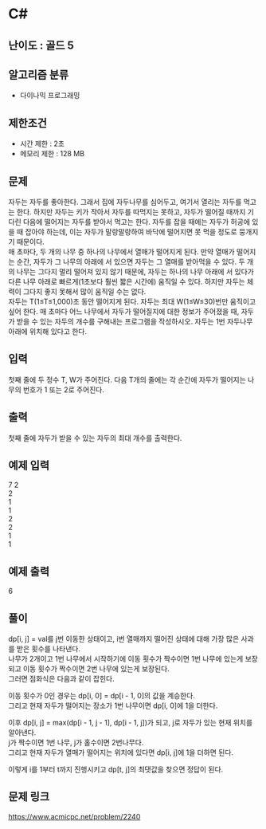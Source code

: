 # C#

## 난이도 : 골드 5

## 알고리즘 분류
  - 다이나믹 프로그래밍

## 제한조건
  - 시간 제한 : 2초
  - 메모리 제한 : 128 MB

## 문제
자두는 자두를 좋아한다. 그래서 집에 자두나무를 심어두고, 여기서 열리는 자두를 먹고는 한다. 하지만 자두는 키가 작아서 자두를 따먹지는 못하고, 자두가 떨어질 때까지 기다린 다음에 떨어지는 자두를 받아서 먹고는 한다. 자두를 잡을 때에는 자두가 허공에 있을 때 잡아야 하는데, 이는 자두가 말랑말랑하여 바닥에 떨어지면 못 먹을 정도로 뭉개지기 때문이다.<br/>
매 초마다, 두 개의 나무 중 하나의 나무에서 열매가 떨어지게 된다. 만약 열매가 떨어지는 순간, 자두가 그 나무의 아래에 서 있으면 자두는 그 열매를 받아먹을 수 있다. 두 개의 나무는 그다지 멀리 떨어져 있지 않기 때문에, 자두는 하나의 나무 아래에 서 있다가 다른 나무 아래로 빠르게(1초보다 훨씬 짧은 시간에) 움직일 수 있다. 하지만 자두는 체력이 그다지 좋지 못해서 많이 움직일 수는 없다.<br/>
자두는 T(1≤T≤1,000)초 동안 떨어지게 된다. 자두는 최대 W(1≤W≤30)번만 움직이고 싶어 한다. 매 초마다 어느 나무에서 자두가 떨어질지에 대한 정보가 주어졌을 때, 자두가 받을 수 있는 자두의 개수를 구해내는 프로그램을 작성하시오. 자두는 1번 자두나무 아래에 위치해 있다고 한다.<br/>


## 입력
첫째 줄에 두 정수 T, W가 주어진다. 다음 T개의 줄에는 각 순간에 자두가 떨어지는 나무의 번호가 1 또는 2로 주어진다.<br/>


## 출력
첫째 줄에 자두가 받을 수 있는 자두의 최대 개수를 출력한다.<br/>


## 예제 입력
7 2<br/>
2<br/>
1<br/>
1<br/>
2<br/>
2<br/>
1<br/>
1<br/>


## 예제 출력
6<br/>


## 풀이
dp[i, j] = val를 j번 이동한 상태이고, i번 열매까지 떨어진 상태에 대해 가장 많은 사과를 받은 횟수를 나타낸다.<br/>
나무가 2개이고 1번 나무에서 시작하기에 이동 횟수가 짝수이면 1번 나무에 있는게 보장되고 이동 횟수가 짝수이면 2번 나무에 있는게 보장된다.<br/>
그러면 점화식은 다음과 같이 잡힌다.<br/>


이동 횟수가 0인 경우는 dp[i, 0] = dp[i - 1, 0]의 값을 계승한다.<br/>
그리고 현재 자두가 떨어지는 장소가 1번 나무이면 dp[i, 0]에 1을 더한다.<br/>


이후 dp[i, j] = max(dp[i - 1, j - 1], dp[i - 1, j])가 되고, j로 자두가 있는 현재 위치를 알아낸다.<br/>
j가 짝수이면 1번 나무, j가 홀수이면 2번나무다.<br/>
그리고 현재 자두가 열매가 떨어지는 위치에 있다면 dp[i, j]에 1을 더하면 된다.<br/>


이렇게 i를 1부터 t까지 진행시키고 dp[t, j]의 최댓값을 찾으면 정답이 된다.<br/>


## 문제 링크
https://www.acmicpc.net/problem/2240